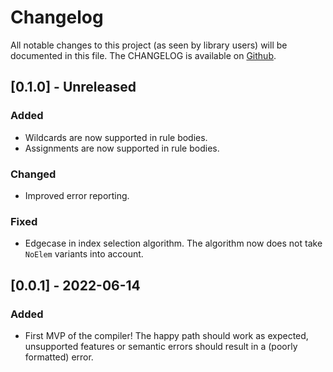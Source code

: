# Changelog

All notable changes to this project (as seen by library users) will be documented in this file.
The CHANGELOG is available on [Github](https://github.com/luc-tielen/souffle-haskell.git/CHANGELOG.md).

## [0.1.0] - Unreleased

### Added

- Wildcards are now supported in rule bodies.
- Assignments are now supported in rule bodies.

### Changed

- Improved error reporting.

### Fixed

- Edgecase in index selection algorithm. The algorithm now does not take
  `NoElem` variants into account.

## [0.0.1] - 2022-06-14

### Added

- First MVP of the compiler! The happy path should work as expected, unsupported
  features or semantic errors should result in a (poorly formatted) error.
